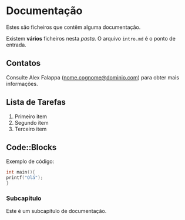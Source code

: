 # Documentação

Estes são ficheiros que contêm alguma documentação.

Existem **vários** ficheiros nesta _pasta_.
O arquivo `intro.md` é o ponto de entrada.

## Contatos

Consulte Alex Falappa (nome.cognome@dominio.com) para obter mais informações.

## Lista de Tarefas

1. Primeiro item
2. Segundo item
3. Terceiro item

## Code::Blocks

Exemplo de código:

```c
int main(){
printf("Olá");
}
```

### Subcapítulo

Este é um subcapítulo de documentação.